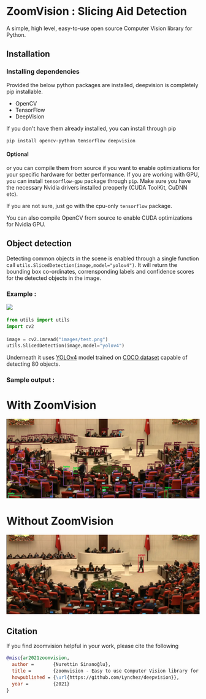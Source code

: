 # ZoomVision : Slicing Aid Detection
A simple, high level, easy-to-use open source Computer Vision library for Python.

## Installation

### Installing dependencies

Provided the below python packages are installed, deepvision is completely pip installable.

* OpenCV
* TensorFlow
* DeepVision

If you don't have them already installed, you can install through pip

`pip install opencv-python tensorflow deepvision` 

#### Optional
or you can compile them from source if you want to enable optimizations for your specific hardware for better performance.
If you are working with GPU, you can install `tensorflow-gpu` package through `pip`. Make sure you have the necessary Nvidia drivers  installed preoperly (CUDA ToolKit, CuDNN etc). 

If you are not sure, just go with the cpu-only `tensorflow` package.

You can also compile OpenCV from source to enable CUDA optimizations for Nvidia GPU.

## Object detection 
Detecting common objects in the scene is enabled through a single function call `utils.SlicedDetection(image,model="yolov4")`. It will return the bounding box co-ordinates, corrensponding labels and confidence scores for the detected objects in the image.

### Example :

![](images/detect.gif)

```python
from utils import utils
import cv2

image = cv2.imread("images/test.png")
utils.SlicedDetection(image,model="yolov4")
```
Underneath it uses [YOLOv4](https://github.com/AlexeyAB/darknet) model trained on [COCO dataset](http://cocodataset.org/) capable of detecting 80 objects.

### Sample output :

# With ZoomVision
![](images/result.png)

# Without ZoomVision
![](images/object_detection.jpg)

## Citation
If you find zoomvision helpful in your work, please cite the following
```BibTex
@misc{ar2021zoomvision,
  author =       {Nurettin Sinanoğlu},
  title =        {zoomvision - Easy to use Computer Vision library for Python},
  howpublished = {\url{https://github.com/Lynchez/deepvision}},
  year =         {2021}
}
```

